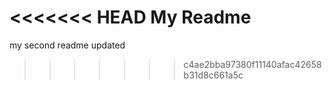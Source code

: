 <<<<<<< HEAD
My Readme
=======
my second readme updated
>>>>>>> c4ae2bba97380f11140afac42658b31d8c661a5c
